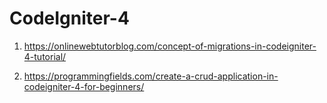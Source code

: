 # CodeIgniter-4

1. https://onlinewebtutorblog.com/concept-of-migrations-in-codeigniter-4-tutorial/

2. https://programmingfields.com/create-a-crud-application-in-codeigniter-4-for-beginners/
